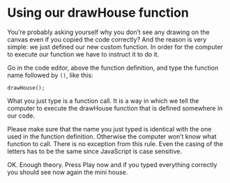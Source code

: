 # Using our drawHouse function

You’re probably asking yourself why you don’t see any drawing on the canvas even if you copied the code correctly?
And the reason is very simple: we just defined our new custom function. In order for the computer to execute our function we have to instruct it to do it.

Go in the code editor, above the function definition, and type the function name followed by `()`, like this:

```
drawHouse();
```

What you just type is a function call. It is a way in which we tell the computer to execute the drawHouse function that is defined somewhere in our code.

Please make sure that the name you just typed is identical with the one used in the function definition. Otherwise the computer won’t know what function to call. There is no exception from this rule. Even the casing of the letters has to be the same since JavaScript is case sensitive.

OK. Enough theory. Press Play now and if you typed everything correctly you should see now again the mini house.
